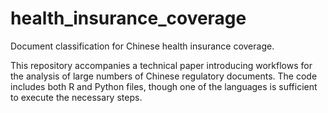 # health_insurance_coverage
Document classification for Chinese health insurance coverage.

This repository accompanies a technical paper introducing workflows for the analysis of large numbers of Chinese regulatory documents. 
The code includes both R and Python files, though one of the languages is sufficient to execute the necessary steps.

